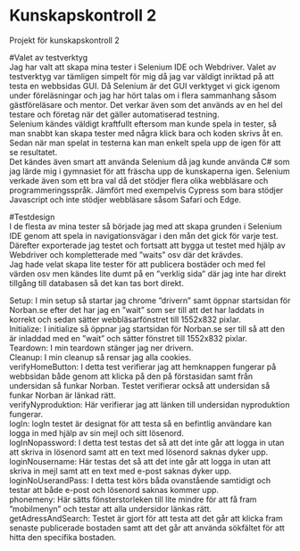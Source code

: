 # Kunskapskontroll 2
Projekt för kunskapskontroll 2

#Valet av testverktyg  
Jag har valt att skapa mina tester i Selenium IDE och Webdriver. Valet av testverktyg var tämligen simpelt för mig då jag var väldigt inriktad på att testa en webbsidas GUI.  Då Selenium är det GUI verktyget vi gick igenom under föreläsningar och jag har hört talas om i flera sammanhang såsom gästföreläsare och mentor. Det verkar även som det används av en hel del testare och företag när det gäller automatiserad testning.  
Selenium kändes väldigt kraftfullt eftersom man kunde spela in tester, så man snabbt kan skapa tester med några klick bara och koden skrivs åt en. Sedan när man spelat in testerna kan man enkelt spela upp de igen för att se resultatet.  
Det kändes även smart att använda Selenium då jag kunde använda C# som jag lärde mig i gymnasiet för att fräscha upp de kunskaperna igen. Selenium verkade även som ett bra val då det stödjer flera olika webbläsare och programmeringsspråk. Jämfört med exempelvis Cypress som bara stödjer Javascript och inte stödjer webbläsare såsom Safari och Edge.  

#Testdesign  
I de flesta av mina tester så började jag med att skapa grunden i Selenium IDE genom att spela in navigationsvägar i den mån det gick för varje test. Därefter exporterade jag testet och fortsatt att bygga ut testet med hjälp av Webdriver och kompletterade med ”waits” osv där det krävdes.  
Jag hade velat skapa lite tester för att publicera bostäder och med fel värden osv men kändes lite dumt på en ”verklig sida” där jag inte har direkt tillgång till databasen så det kan tas bort direkt.  

Setup: I min setup så startar jag chrome ”drivern” samt öppnar startsidan för Norban.se efter det har jag en ”wait” som ser till att det har laddats in korrekt och sedan sätter webbläsarfönstret till 1552x832 pixlar.  
Initialize: I initialize så öppnar jag startsidan för Norban.se ser till så att den är inladdad med en ”wait” och sätter fönstret till 1552x832 pixlar.  
Teardown: I min teardown stänger jag ner drivern.  
Cleanup: I min cleanup så rensar jag alla cookies.  
verifyHomeButton: I detta test verifierar jag att hemknappen fungerar på webbsidan både genom att klicka på den på förstasidan samt från undersidan så funkar Norban. Testet verifierar också att undersidan så funkar Norban är länkad rätt.  
verifyNyproduktion: Här verifierar jag att länken till undersidan nyproduktion fungerar.  
logIn: logIn testet är designat för att testa så en befintlig användare kan logga in med hjälp av sin mejl och sitt lösenord.  
logInNopassword: I detta test testas det så att det inte går att logga in utan att skriva in lösenord samt att en text med lösenord saknas dyker upp.  
loginNousername: Här testas det så att det inte går att logga in utan att skriva in mejl samt att en text med e-post saknas dyker upp.  
loginNoUserandPass: I detta test körs båda ovanstående samtidigt och testar att både e-post och lösenord saknas kommer upp.  
phonemeny: Här sätts fönsterstorleken till lite mindre för att få fram ”mobilmenyn” och testar att alla undersidor länkas rätt.  
getAdressAndSearch: Testet är gjort för att testa att det går att klicka fram senaste publicerade bostaden samt att det går att använda sökfältet för att hitta den specifika bostaden.  


